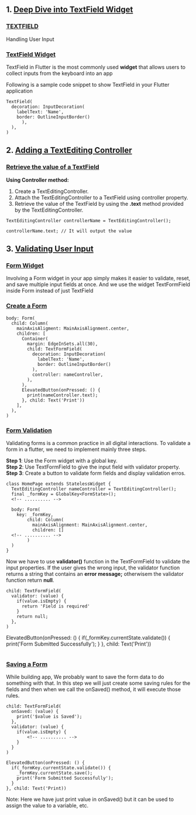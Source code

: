 ## 1. <u>Deep Dive into TextField Widget</u>

### <u>TEXTFIELD</u>

Handling User Input

### <u>TextField Widget</u>

TextField in Flutter is the most commonly used **widget** that allows users to collect inputs from the keyboard into an app

Following is a sample code snippet to show TextField in your Flutter application

```
TextField(
  decoration: InputDecoration(
    labelText: 'Name',
    border: OutlineInputBorder()
      ),
  ),
)
```

## 2. <u>Adding a TextEditing Controller</u>

### <u>Retrieve the value of a TextField</u>

**Using Controller method:**

1. Create a TextEditingController.
2. Attach the TextEditingController to a TextField using controller property.
3. Retrieve the value of the TextField by using the **.text** method provided by the
   TextEditingController.

`TextEditingController controllerName = TextEditingController();`

`controllerName.text; // It will output the value`

## 3. <u>Validating User Input</u>

### <u>Form Widget</u>

Involving a Form widget in your app simply makes it easier to validate, reset, and save multiple input fields at once.
And we use the widget TextFormField inside Form instead of just TextField

### <u>Create a Form</u>

```
body: Form(
  child: Column(
    mainAxisAligment: MainAxisAlignment.center,
    children: [
      Container(
        margin: EdgeInSets.all(30),
        child: TextFormField(
          decoration: InputDecoration(
            labelText: 'Name',
            border: OutlineInputBorder()
          ),
          controller: nameController,
        ),
      ),
      ElevatedButton(onPressed: () {
        print(nameController.text);
      }, child: Text('Print'))
    ],
  ),
)
```

### <u>Form Validation</u>

Validating forms is a common practice in all digital interactions.
To validate a form in a flutter, we need to implement mainly three steps.

**Step 1**: Use the Form widget with a global key.  
**Step 2**: Use TextFormField to give the input field with validator property.  
**Step 3**: Create a button to validate form fields and display validation erros.

```
class HomePage extends StatelessWidget {
  TextEditingController nameController = TextEditingController();
  final _formKey = GlobalKey<FormState>();
  <!-- .......... -->

  body: Form(
    key: _formKey,
        child: Column(
          mainAxisAlignment: MainAxisAlignment.center,
          children: []
  <!-- .......... -->
        )
  )
}
```

Now we have to use **validator()** function in the TextFormField to validate the input properties. If
the user gives the wrong input, the validator function returns a string that contains an **error message;**
otherwisem the validator function return **null**.

```
child: TextFormField(
  validator: (value) {
    if(value.isEmpty) {
      return 'Field is required'
    }
    return null;
  },
)

```

ElevatedButton(onPressed: () {
if(\_formKey.currentState.validate()) {
print('Form Submitted Successfully');
}
}, child: Text('Print'))

```

```

### <u>Saving a Form</u>

While building app, We probably want to save the form data to do something with that.
In this step we will just create some saving rules for the fields and then when we call the
onSaved() method, it will execute those rules.

```
child: TextFormField(
  onSaved: (value) {
    print('$value is Saved');
  },
  validator: (value) {
    if(value.isEmpty) {
        <!-- .......... -->
    }
  }
)
```

```
ElevatedButton(onPressed: () {
  if(_formKey.currentState.validate()) {
    _formKey.currentState.save();
    print('Form Submitted Successfully');
  }
}, child: Text('Print))
```

Note: Here we have just print value in onSaved() but it can be used to assign the value to a variable, etc.

